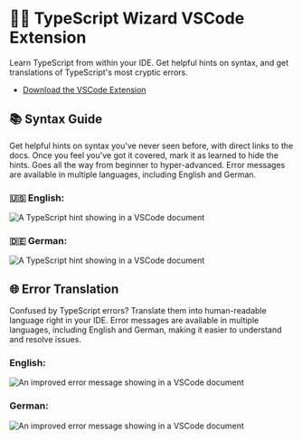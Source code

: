 # 🧙‍♂️ TypeScript Wizard VSCode Extension

Learn TypeScript from within your IDE. Get helpful hints on syntax, and get translations of TypeScript's most cryptic errors.

- [Download the VSCode Extension](https://marketplace.visualstudio.com/items?itemName=nyxb.typescript-wizard)

## 📚 Syntax Guide

Get helpful hints on syntax you've never seen before, with direct links to the docs. Once you feel you've got it covered, mark it as learned to hide the hints. Goes all the way from beginner to hyper-advanced. Error messages are available in multiple languages, including English and German.

### :us: English:
<img src="https://raw.githubusercontent.com/nyxblabs/typescript-wizard/main/assets/hint-screenshot-en.png" alt="A TypeScript hint showing in a VSCode document" />

### :de: German:
<img src="https://raw.githubusercontent.com/nyxblabs/typescript-wizard/main/assets/hint-screenshot-de.png" alt="A TypeScript hint showing in a VSCode document" />

## 🌐 Error Translation

Confused by TypeScript errors? Translate them into human-readable language right in your IDE. Error messages are available in multiple languages, including English and German, making it easier to understand and resolve issues.

### English:
<img src="https://raw.githubusercontent.com/nyxblabs/typescript-wizard/main/assets/error-screenshot-en.png" alt="An improved error message showing in a VSCode document" />

### German:
<img src="https://raw.githubusercontent.com/nyxblabs/typescript-wizard/main/assets/error-screenshot-de.png" alt="An improved error message showing in a VSCode document" />
